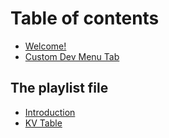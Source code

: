 # Table of contents

* [Welcome!](README.md)
* [Custom Dev Menu Tab](custom-dev-menu-tab.md)

## The playlist file

* [Introduction](the-playlist-file/introduction.md)
* [KV Table](the-playlist-file/kv-table.md)

